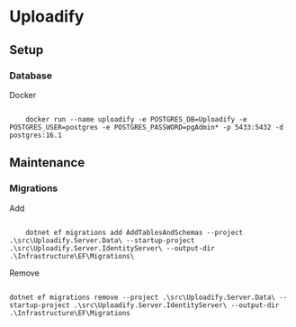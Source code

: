 <h1>Uploadify</h1>

<h2>Setup</h2>

<h3>Database</h3>
<p>Docker</p>
<code>
    docker run --name uploadify -e POSTGRES_DB=Uploadify -e POSTGRES_USER=postgres -e POSTGRES_PASSWORD=pgAdmin* -p 5433:5432 -d postgres:16.1
</code>

<h2>Maintenance</h2>

<h3>Migrations</h3>
<p>Add</p>
<code>
    dotnet ef migrations add AddTablesAndSchemas --project .\src\Uploadify.Server.Data\ --startup-project .\src\Uploadify.Server.IdentityServer\ --output-dir .\Infrastructure\EF\Migrations\
</code>

<p>Remove</p>
<code>
dotnet ef migrations remove --project .\src\Uploadify.Server.Data\ --startup-project .\src\Uploadify.Server.IdentityServer\ --output-dir .\Infrastructure\EF\Migrations
</code>
